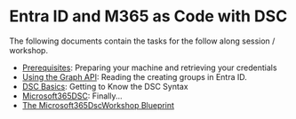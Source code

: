 # Entra ID and M365 as Code with DSC

The following documents contain the tasks for the follow along session / workshop.

- [Prerequisites](./10%20Prerequisites.md): Preparing your machine and retrieving your credentials 
- [Using the Graph API](./20%20Graph%20API.md): Reading the creating groups in Entra ID.
- [DSC Basics](./30%20DSC%20Basics.md): Getting to Know the DSC Syntax
- [Microsoft365DSC](./40%20Microsoft365DSC.md): Finally...
- [The Microsoft365DscWorkshop Blueprint](./50%20Microsoft365DscWorkshop.md)
